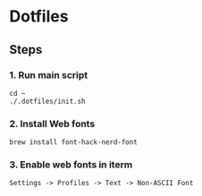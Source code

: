 # Dotfiles

## Steps

### 1. Run main script

```
cd ~
./.dotfiles/init.sh
```

### 2. Install Web fonts

```
brew install font-hack-nerd-font
```

### 3. Enable web fonts in iterm
`Settings -> Profiles -> Text -> Non-ASCII Font`
